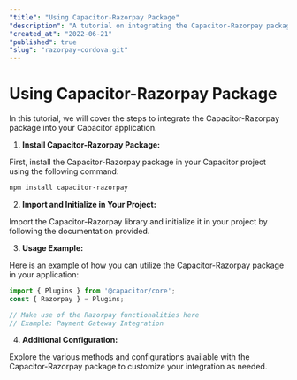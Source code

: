```yaml
---
"title": "Using Capacitor-Razorpay Package"
"description": "A tutorial on integrating the Capacitor-Razorpay package into your Capacitor application."
"created_at": "2022-06-21"
"published": true
"slug": "razorpay-cordova.git"
---
```


# Using Capacitor-Razorpay Package

In this tutorial, we will cover the steps to integrate the Capacitor-Razorpay package into your Capacitor application.

1. **Install Capacitor-Razorpay Package:**

First, install the Capacitor-Razorpay package in your Capacitor project using the following command:
```bash
npm install capacitor-razorpay
```

2. **Import and Initialize in Your Project:**

Import the Capacitor-Razorpay library and initialize it in your project by following the documentation provided.

3. **Usage Example:**

Here is an example of how you can utilize the Capacitor-Razorpay package in your application:
```javascript
import { Plugins } from '@capacitor/core';
const { Razorpay } = Plugins;

// Make use of the Razorpay functionalities here
// Example: Payment Gateway Integration
```

4. **Additional Configuration:**

Explore the various methods and configurations available with the Capacitor-Razorpay package to customize your integration as needed.
```